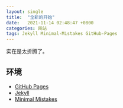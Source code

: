 ```yaml
---
layout: single
title:  "全新的开始"
date:   2021-11-14 02:48:47 +0800
categories: 网站
tags: Jekyll Minimal-Mistakes GitHub-Pages
---
```

实在是太折腾了。

## 环境

- [GitHub Pages](https://docs.github.com/cn/pages)
- [Jekyll](https://jekyllrb.com/)
- [Minimal Mistakes](https://mmistakes.github.io/minimal-mistakes/)